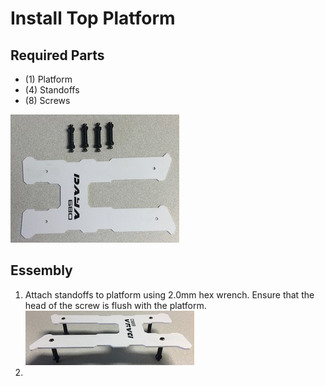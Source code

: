 Install Top Platform
==

Required Parts
--

- (1) Platform
- (4) Standoffs
- (8) Screws

![Platform Parts](images/platform_parts.jpg)

Essembly
--

1. Attach standoffs to platform using 2.0mm hex wrench. Ensure that the head of the screw is flush with the platform.\
  ![Standoffs on Platform](images/standoffs_on_platform.jpg)
2.
